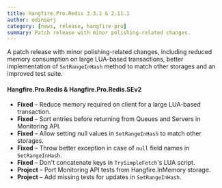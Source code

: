```yaml
---
title: Hangfire.Pro.Redis 3.3.1 & 2.11.1
author: odinserj
category: [news, release, hangfire-pro]
summary: Patch release with minor polishing-related changes.
---
```


A patch release with minor polishing-related changes, including reduced memory consumption on large LUA-based transactions, better implementation of `SetRangeInHash` method to match other storages and an improved test suite.

#### Hangfire.Pro.Redis & Hangfire.Pro.Redis.SEv2

* **Fixed** – Reduce memory required on client for a large LUA-based transaction.
* **Fixed** – Sort entries before returning from Queues and Servers in Monitoring API.
* **Fixed** – Allow setting null values in `SetRangeInHash` to match other storages.
* **Fixed** – Throw better exception in case of `null` field names in `SetRangeInHash`.
* **Fixed** – Don't concatenate keys in `TrySimpleFetch`'s LUA script.
* **Project** – Port Monitoring API tests from Hangfire.InMemory storage.
* **Project** – Add missing tests for updates in `SetRangeInHash`.
